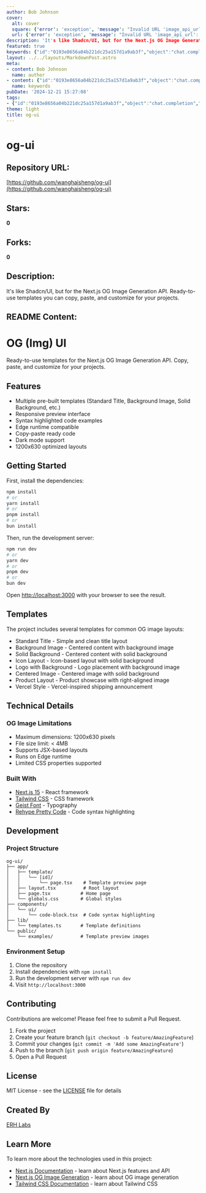 ```yaml
---
author: Bob Johnson
cover:
  alt: cover
  square: {'error': 'exception', 'message': "Invalid URL 'image_api_url': No scheme supplied. Perhaps you meant https://image_api_url?"}
  url: {'error': 'exception', 'message': "Invalid URL 'image_api_url': No scheme supplied. Perhaps you meant https://image_api_url?"}
description: 'It's like Shadcn/UI, but for the Next.js OG Image Generation API. Ready-to-use templates you can copy, paste, and customize for your projects.'
featured: true
keywords: {"id":"0193e8656a04b221dc25a157d1a9ab3f","object":"chat.completion","created":1734770780,"model":"Qwen/Qwen2.5-7B-Instruct","choices":[{"index":0,"message":{"role":"assistant","content":"### Keywords:\n- Shadcn/UI\n- Next.js OG Image Generation API\n- Templates\n- Customizable\n- Responsive\n- Syntax Highlighted Code\n- Edge Runtime\n- Dark Mode\n- 1200x630 Layouts\n- Next.js 15\n- Tailwind CSS\n- Geist Font\n- Rehype Pretty Code\n- Open Graph Images\n- JSX-Based Layouts\n- MIT License\n- ERH Labs\n\n### Tags:\n- #OG (Img) #UI\n- #Nextjs\n- # Templates\n- # Customization\n- # Open Graph\n- # Development\n- # CSS\n- # JavaScript\n- # Image Generation\n- # Next.js 15\n- # Tailwind CSS\n- # Geist Font\n- # Rehype Pretty Code\n- # ERH Labs"},"finish_reason":"stop"}],"usage":{"prompt_tokens":895,"completion_tokens":179,"total_tokens":1074},"system_fingerprint":""}
layout: ../../layouts/MarkdownPost.astro
meta:
- content: Bob Johnson
  name: author
- content: {"id":"0193e8656a04b221dc25a157d1a9ab3f","object":"chat.completion","created":1734770780,"model":"Qwen/Qwen2.5-7B-Instruct","choices":[{"index":0,"message":{"role":"assistant","content":"### Keywords:\n- Shadcn/UI\n- Next.js OG Image Generation API\n- Templates\n- Customizable\n- Responsive\n- Syntax Highlighted Code\n- Edge Runtime\n- Dark Mode\n- 1200x630 Layouts\n- Next.js 15\n- Tailwind CSS\n- Geist Font\n- Rehype Pretty Code\n- Open Graph Images\n- JSX-Based Layouts\n- MIT License\n- ERH Labs\n\n### Tags:\n- #OG (Img) #UI\n- #Nextjs\n- # Templates\n- # Customization\n- # Open Graph\n- # Development\n- # CSS\n- # JavaScript\n- # Image Generation\n- # Next.js 15\n- # Tailwind CSS\n- # Geist Font\n- # Rehype Pretty Code\n- # ERH Labs"},"finish_reason":"stop"}],"usage":{"prompt_tokens":895,"completion_tokens":179,"total_tokens":1074},"system_fingerprint":""}
  name: keywords
pubDate: '2024-12-21 15:27:08'
tags:
- {"id":"0193e8656a04b221dc25a157d1a9ab3f","object":"chat.completion","created":1734770780,"model":"Qwen/Qwen2.5-7B-Instruct","choices":[{"index":0,"message":{"role":"assistant","content":"### Keywords:\n- Shadcn/UI\n- Next.js OG Image Generation API\n- Templates\n- Customizable\n- Responsive\n- Syntax Highlighted Code\n- Edge Runtime\n- Dark Mode\n- 1200x630 Layouts\n- Next.js 15\n- Tailwind CSS\n- Geist Font\n- Rehype Pretty Code\n- Open Graph Images\n- JSX-Based Layouts\n- MIT License\n- ERH Labs\n\n### Tags:\n- #OG (Img) #UI\n- #Nextjs\n- # Templates\n- # Customization\n- # Open Graph\n- # Development\n- # CSS\n- # JavaScript\n- # Image Generation\n- # Next.js 15\n- # Tailwind CSS\n- # Geist Font\n- # Rehype Pretty Code\n- # ERH Labs"},"finish_reason":"stop"}],"usage":{"prompt_tokens":895,"completion_tokens":179,"total_tokens":1074},"system_fingerprint":""}
theme: light
title: og-ui
---
```


# og-ui

## Repository URL: 
[https://github.com/wanghaisheng/og-ui](https://github.com/wanghaisheng/og-ui)

## Stars: 
**0**

## Forks: 
**0**

## Description: 
It's like Shadcn/UI, but for the Next.js OG Image Generation API. Ready-to-use templates you can copy, paste, and customize for your projects.

## README Content: 
# OG (Img) UI

Ready-to-use templates for the Next.js OG Image Generation API. Copy, paste, and customize for your projects.

## Features

- Multiple pre-built templates (Standard Title, Background Image, Solid Background, etc.)
- Responsive preview interface
- Syntax highlighted code examples
- Edge runtime compatible
- Copy-paste ready code
- Dark mode support
- 1200x630 optimized layouts

## Getting Started

First, install the dependencies:

```bash
npm install
# or
yarn install
# or
pnpm install
# or
bun install
```

Then, run the development server:

```bash
npm run dev
# or
yarn dev
# or
pnpm dev
# or
bun dev
```

Open [http://localhost:3000](http://localhost:3000) with your browser to see the result.

## Templates

The project includes several templates for common OG image layouts:

- Standard Title - Simple and clean title layout
- Background Image - Centered content with background image
- Solid Background - Centered content with solid background
- Icon Layout - Icon-based layout with solid background
- Logo with Background - Logo placement with background image
- Centered Image - Centered image with solid background
- Product Layout - Product showcase with right-aligned image
- Vercel Style - Vercel-inspired shipping announcement

## Technical Details

### OG Image Limitations

- Maximum dimensions: 1200x630 pixels
- File size limit: < 4MB
- Supports JSX-based layouts
- Runs on Edge runtime
- Limited CSS properties supported

### Built With

- [Next.js 15](https://nextjs.org/) - React framework
- [Tailwind CSS](https://tailwindcss.com/) - CSS framework
- [Geist Font](https://vercel.com/font) - Typography
- [Rehype Pretty Code](https://rehype-pretty-code.netlify.app/) - Code syntax highlighting

## Development

### Project Structure

```
og-ui/
├── app/
│   ├── template/
│   │   └── [id]/
│   │       └── page.tsx    # Template preview page
│   ├── layout.tsx          # Root layout
│   ├── page.tsx           # Home page
│   └── globals.css        # Global styles
├── components/
│   └── ui/
│       └── code-block.tsx  # Code syntax highlighting
├── lib/
│   └── templates.ts       # Template definitions
└── public/
    └── examples/          # Template preview images
```

### Environment Setup

1. Clone the repository
2. Install dependencies with `npm install`
3. Run the development server with `npm run dev`
4. Visit `http://localhost:3000`

## Contributing

Contributions are welcome! Please feel free to submit a Pull Request.

1. Fork the project
2. Create your feature branch (`git checkout -b feature/AmazingFeature`)
3. Commit your changes (`git commit -m 'Add some AmazingFeature'`)
4. Push to the branch (`git push origin feature/AmazingFeature`)
5. Open a Pull Request

## License

MIT License - see the [LICENSE](LICENSE) file for details

## Created By

[ERH Labs](https://erh.im)

## Learn More

To learn more about the technologies used in this project:

- [Next.js Documentation](https://nextjs.org/docs) - learn about Next.js features and API
- [Next.js OG Image Generation](https://nextjs.org/docs/app/api-reference/file-conventions/metadata/opengraph-image) - learn about OG image generation
- [Tailwind CSS Documentation](https://tailwindcss.com/docs) - learn about Tailwind CSS

